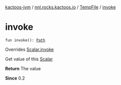 [kactoos-jvm](../../index.md) / [nnl.rocks.kactoos.io](../index.md) / [TempFile](index.md) / [invoke](./invoke.md)

# invoke

`fun invoke(): `[`Path`](http://docs.oracle.com/javase/8/docs/api/java/nio/file/Path.html)

Overrides [Scalar.invoke](../../nnl.rocks.kactoos/-scalar/invoke.md)

Get value of this [Scalar](../../nnl.rocks.kactoos/-scalar/index.md)

**Return**
The value

**Since**
0.2


